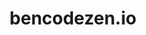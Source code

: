 ---
layout: single
title: bencodezen.io
creator: Ben Hong
creator_url: https://twitter.com/bencodezen
date_added: 2019-01-03
site_description: Perfect example of VuePress used for blogging.
site_url: https://bencodezen.io
site_repo: https://github.com/bencodezen/bencodezen
site_screenshots:
  - gallery/ben-home.png
  - gallery/ben-list.png
  - gallery/ben-post.png
site_tags:
  - blog
---